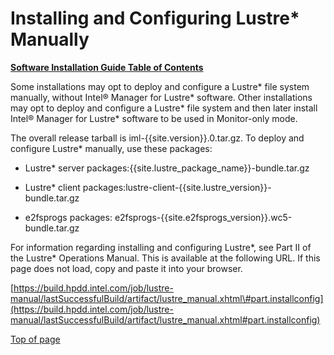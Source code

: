 # <a name="1.0"></a>Installing and Configuring Lustre\* Manually

[**Software Installation Guide Table of Contents**](ig_TOC.md)

Some installations may opt to deploy and configure a Lustre* file system
manually, without Intel® Manager for Lustre* software. Other
installations may opt to deploy and configure a Lustre* file system and
then later install Intel® Manager for Lustre* software to be used in
Monitor-only mode.

The overall release tarball is iml-{{site.version}}.0.tar.gz. To deploy and
configure Lustre\* manually, use these packages:

* Lustre\* server packages:{{site.lustre_package_name}}-bundle.tar.gz

* Lustre\* client packages:lustre-client-{{site.lustre_version}}-bundle.tar.gz

* e2fsprogs packages: e2fsprogs-{{site.e2fsprogs_version}}.wc5-bundle.tar.gz

For information regarding installing and configuring Lustre\*, see Part II
of the Lustre\* Operations Manual. This is available at the following URL.
If this page does not load, copy and paste it into your browser.

[https://build.hpdd.intel.com/job/lustre-manual/lastSuccessfulBuild/artifact/lustre_manual.xhtml\#part.installconfig](https://build.hpdd.intel.com/job/lustre-manual/lastSuccessfulBuild/artifact/lustre_manual.xhtml#part.installconfig)

[Top of page](#1.0)
